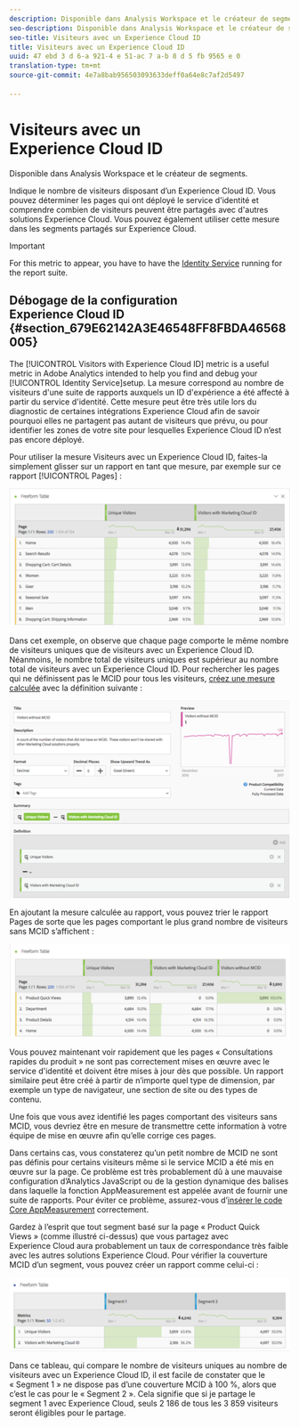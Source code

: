 ```yaml
---
description: Disponible dans Analysis Workspace et le créateur de segments.
seo-description: Disponible dans Analysis Workspace et le créateur de segments.
seo-title: Visiteurs avec un Experience Cloud ID
title: Visiteurs avec un Experience Cloud ID
uuid: 47 ebd 3 d 6-a 921-4 e 51-ac 7 a-b 8 d 5 fb 9565 e 0
translation-type: tm+mt
source-git-commit: 4e7a8bab956503093633deff0a64e8c7af2d5497

---
```



# Visiteurs avec un Experience Cloud ID

Disponible dans Analysis Workspace et le créateur de segments.

Indique le nombre de visiteurs disposant d’un Experience Cloud ID. Vous pouvez déterminer les pages qui ont déployé le service d'identité et comprendre combien de visiteurs peuvent être partagés avec d'autres solutions Experience Cloud. Vous pouvez également utiliser cette mesure dans les segments partagés sur Experience Cloud.

>[!IMPORTANT]
>
>For this metric to appear, you have to have the [Identity Service](https://marketing.adobe.com/resources/help/en_US/mcvid/) running for the report suite.

## Débogage de la configuration Experience Cloud ID {#section_679E62142A3E46548FF8FBDA46568005}

The [!UICONTROL Visitors with Experience Cloud ID] metric is a useful metric in Adobe Analytics intended to help you find and debug your [!UICONTROL Identity Service]setup. La mesure correspond au nombre de visiteurs d'une suite de rapports auxquels un ID d'expérience a été affecté à partir du service d'identité. Cette mesure peut être très utile lors du diagnostic de certaines intégrations Experience Cloud afin de savoir pourquoi elles ne partagent pas autant de visiteurs que prévu, ou pour identifier les zones de votre site pour lesquelles Experience Cloud ID n’est pas encore déployé.

Pour utiliser la mesure Visiteurs avec un Experience Cloud ID, faites-la simplement glisser sur un rapport en tant que mesure, par exemple sur ce rapport [!UICONTROL Pages] :

![](assets/metric-mcvid1.png)

Dans cet exemple, on observe que chaque page comporte le même nombre de visiteurs uniques que de visiteurs avec un Experience Cloud ID. Néanmoins, le nombre total de visiteurs uniques est supérieur au nombre total de visiteurs avec un Experience Cloud ID. Pour rechercher les pages qui ne définissent pas le MCID pour tous les visiteurs, [créez une mesure calculée](https://marketing.adobe.com/resources/help/en_US/analytics/calcmetrics/cm_build_metrics.html) avec la définition suivante :

![](assets/metric-mcvid2.png)

En ajoutant la mesure calculée au rapport, vous pouvez trier le rapport Pages de sorte que les pages comportant le plus grand nombre de visiteurs sans MCID s’affichent :

![](assets/metric-mcvid3.png)

Vous pouvez maintenant voir rapidement que les pages « Consultations rapides du produit » ne sont pas correctement mises en œuvre avec le service d'identité et doivent être mises à jour dès que possible. Un rapport similaire peut être créé à partir de n’importe quel type de dimension, par exemple un type de navigateur, une section de site ou des types de contenu.

Une fois que vous avez identifié les pages comportant des visiteurs sans MCID, vous devriez être en mesure de transmettre cette information à votre équipe de mise en œuvre afin qu’elle corrige ces pages.

Dans certains cas, vous constaterez qu’un petit nombre de MCID ne sont pas définis pour certains visiteurs même si le service MCID a été mis en œuvre sur la page. Ce problème est très probablement dû à une mauvaise configuration d’Analytics JavaScript ou de la gestion dynamique des balises dans laquelle la fonction AppMeasurement est appelée avant de fournir une suite de rapports. Pour éviter ce problème, assurez-vous d’[insérer le code Core AppMeasurement](https://marketing.adobe.com/resources/help/en_US/sc/implement/dtm/t_appmeasurement-code.html) correctement.

Gardez à l’esprit que tout segment basé sur la page « Product Quick Views » (comme illustré ci-dessus) que vous partagez avec Experience Cloud aura probablement un taux de correspondance très faible avec les autres solutions Experience Cloud. Pour vérifier la couverture MCID d’un segment, vous pouvez créer un rapport comme celui-ci :

![](assets/metric-mcvid4.png)

Dans ce tableau, qui compare le nombre de visiteurs uniques au nombre de visiteurs avec un Experience Cloud ID, il est facile de constater que le « Segment 1 » ne dispose pas d’une couverture MCID à 100 %, alors que c’est le cas pour le « Segment 2 ». Cela signifie que si je partage le segment 1 avec Experience Cloud, seuls 2 186 de tous les 3 859 visiteurs seront éligibles pour le partage.
